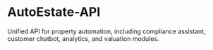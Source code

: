# AutoEstate-API
Unified API for property automation, including compliance assistant, customer chatbot, analytics, and valuation modules.
